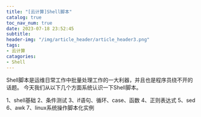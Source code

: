 ```yaml
---
title: "[云计算]Shell脚本"
catalog: true
toc_nav_num: true
date: 2023-07-18 23:52:45
subtitle: 
header-img: "/img/article_header/article_header3.png"
tags:
- 云计算
catagories:
- Shell
---
```



Shell脚本是运维日常工作中批量处理工作的一大利器，并且也是程序员绕不开的话题。
今天我们从以下几个方面系统认识一下Shell脚本。

1、shell基础
2、条件测试
3、if语句、循环、case、函数
4、正则表达式
5、sed
6、awk
7、linux系统操作脚本化实例